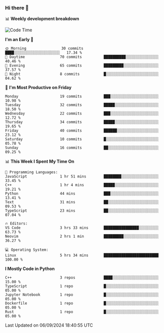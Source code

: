 ### Hi there 👋

📊 **Weekly development breakdown**
<!--START_SECTION:waka-->
![Code Time](http://img.shields.io/badge/Code%20Time-216%20hrs%2046%20mins-blue)

**I'm an Early 🐤** 

```text
🌞 Morning                30 commits          ████░░░░░░░░░░░░░░░░░░░░░   17.34 % 
🌆 Daytime                70 commits          ██████████░░░░░░░░░░░░░░░   40.46 % 
🌃 Evening                65 commits          █████████░░░░░░░░░░░░░░░░   37.57 % 
🌙 Night                  8 commits           █░░░░░░░░░░░░░░░░░░░░░░░░   04.62 % 
```
📅 **I'm Most Productive on Friday** 

```text
Monday                   19 commits          ███░░░░░░░░░░░░░░░░░░░░░░   10.98 % 
Tuesday                  32 commits          █████░░░░░░░░░░░░░░░░░░░░   18.50 % 
Wednesday                22 commits          ███░░░░░░░░░░░░░░░░░░░░░░   12.72 % 
Thursday                 34 commits          █████░░░░░░░░░░░░░░░░░░░░   19.65 % 
Friday                   40 commits          ██████░░░░░░░░░░░░░░░░░░░   23.12 % 
Saturday                 10 commits          █░░░░░░░░░░░░░░░░░░░░░░░░   05.78 % 
Sunday                   16 commits          ██░░░░░░░░░░░░░░░░░░░░░░░   09.25 % 
```


📊 **This Week I Spent My Time On** 

```text
💬 Programming Languages: 
JavaScript               1 hr 51 mins        ████████░░░░░░░░░░░░░░░░░   33.45 % 
C++                      1 hr 4 mins         █████░░░░░░░░░░░░░░░░░░░░   19.21 % 
Python                   44 mins             ███░░░░░░░░░░░░░░░░░░░░░░   13.41 % 
Text                     31 mins             ██░░░░░░░░░░░░░░░░░░░░░░░   09.53 % 
TypeScript               23 mins             ██░░░░░░░░░░░░░░░░░░░░░░░   07.04 % 

🔥 Editors: 
VS Code                  3 hrs 33 mins       ████████████████░░░░░░░░░   63.73 % 
Neovim                   2 hrs 1 min         █████████░░░░░░░░░░░░░░░░   36.27 % 

💻 Operating System: 
Linux                    5 hrs 34 mins       █████████████████████████   100.00 % 
```

**I Mostly Code in Python** 

```text
C++                      3 repos             ████░░░░░░░░░░░░░░░░░░░░░   15.00 % 
TypeScript               1 repo              █░░░░░░░░░░░░░░░░░░░░░░░░   05.00 % 
Jupyter Notebook         1 repo              █░░░░░░░░░░░░░░░░░░░░░░░░   05.00 % 
Dockerfile               1 repo              █░░░░░░░░░░░░░░░░░░░░░░░░   05.00 % 
Rust                     1 repo              █░░░░░░░░░░░░░░░░░░░░░░░░   05.00 % 
```




 Last Updated on 06/09/2024 18:40:55 UTC
<!--END_SECTION:waka-->
<!--
**R-enanVieira/R-enanVieira** is a ✨ _special_ ✨ repository because its `README.md` (this file) appears on your GitHub profile.

Here are some ideas to get you started:

- 🔭 I’m currently working on ...
- 🌱 I’m currently learning ...
- 👯 I’m looking to collaborate on ...
- 🤔 I’m looking for help with ...
- 💬 Ask me about ...
- 📫 How to reach me: ...
- 😄 Pronouns: ...
- ⚡ Fun fact: ...
-->

